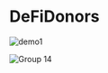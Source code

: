 # DeFiDonors

![demo1](https://github.com/IvanYu327/DeFiDonors/assets/46613983/dd0613ac-1fb1-4d62-96c1-91e2ac1a25d2)

![Group 14](https://github.com/IvanYu327/DeFiDonors/assets/46613983/4e063816-8e3a-4f02-b905-5b388dfe13ee)
